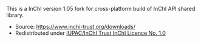
This is a InChI version 1.05 fork for cross-platform build of InChI API shared library.

- Source: https://www.inchi-trust.org/downloads/
- Redistributed under [IUPAC/InChI Trust InChI Licence No. 1.0](./LICENCE)
